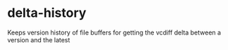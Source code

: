 # delta-history
Keeps version history of file buffers for getting the vcdiff delta between a version and the latest
